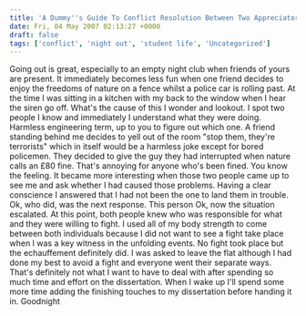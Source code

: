 ```yaml
---
title: 'A Dummy''s Guide To Conflict Resolution Between Two Appreciators of Beer'
date: Fri, 04 May 2007 02:13:27 +0000
draft: false
tags: ['conflict', 'night out', 'student life', 'Uncategorized']
---
```


Going out is great, especially to an empty night club when friends of yours are present. It immediately becomes less fun when one friend decides to enjoy the freedoms of nature on a fence whilst a police car is rolling past. At the time I was sitting in a kitchen with my back to the window when I hear the siren go off. What's the cause of this I wonder and lookout. I spot two people I know and immediately I understand what they were doing. Harmless engineering term, up to you to figure out which one. A friend standing behind me decides to yell out of the room "stop them, they're terrorists" which in itself would be a harmless joke except for bored policemen. They decided to give the guy they had interrupted when nature calls an £80 fine. That's annoying for anyone who's been fined. You know the feeling. It became more interesting when those two people came up to see me and ask whether I had caused those problems. Having a clear conscience I answered that I had not been the one to land them in trouble. Ok, who did, was the next response. This person Ok, now the situation escalated. At this point, both people knew who was responsible for what and they were willing to fight. I used all of my body strength to come between both individuals because I did not want to see a fight take place when I was a key witness in the unfolding events. No fight took place but the echauffement definitely did. I was asked to leave the flat although I had done my best to avoid a fight and everyone went their separate ways. That's definitely not what I want to have to deal with after spending so much time and effort on the dissertation. When I wake up I'll spend some more time adding the finishing touches to my dissertation before handing it in. Goodnight